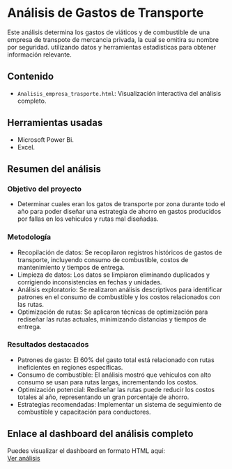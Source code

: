 # Análisis de Gastos de Transporte 

Este análisis determina los gastos de viáticos y de combustible de una empresa de transpote de mercancia privada, la cual se omitira su nombre por seguridad. utilizando datos y herramientas estadísticas para obtener información relevante.

## Contenido
- `Analisis_empresa_trasporte.html`: Visualización interactiva del análisis completo.

## Herramientas usadas
- Microsoft Power Bi.
- Excel.

## Resumen del análisis
### Objetivo del proyecto
- Determinar cuales eran los gatos de transporte por zona durante todo el año para poder diseñar una estrategia de ahorro en gastos producidos por fallas en los vehiculos y rutas mal diseñadas. 

### Metodología
- Recopilación de datos: Se recopilaron registros históricos de gastos de transporte, incluyendo consumo de combustible, costos de mantenimiento y tiempos de entrega.
- Limpieza de datos: Los datos se limpiaron eliminando duplicados y corrigiendo inconsistencias en fechas y unidades.
- Análisis exploratorio: Se realizaron análisis descriptivos para identificar patrones en el consumo de combustible y los costos relacionados con las rutas.
- Optimización de rutas: Se aplicaron técnicas de optimización para rediseñar las rutas actuales, minimizando distancias y tiempos de entrega.

### Resultados destacados
- Patrones de gasto: El 60% del gasto total está relacionado con rutas ineficientes en regiones específicas.
- Consumo de combustible: El análisis mostró que vehículos con alto consumo se usan para rutas largas, incrementando los costos.
- Optimización potencial: Rediseñar las rutas puede reducir los costos totales al año, representando un gran porcentaje de ahorro.
- Estrategias recomendadas: Implementar un sistema de seguimiento de combustible y capacitación para conductores.

## Enlace al dashboard del análisis completo
Puedes visualizar el dashboard en formato HTML aquí:  
[Ver análisis](https://hlmm7.github.io/Analisis_Transporte/Analisis_empresa_transporte.html)

